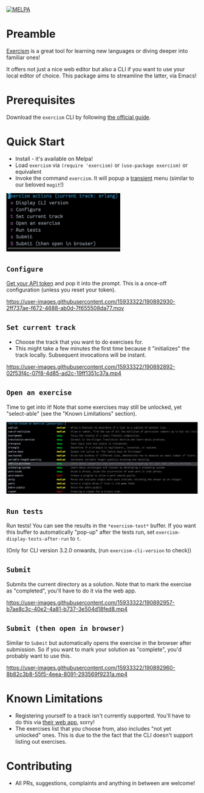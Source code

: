 [![MELPA](https://melpa.org/packages/exercism-badge.svg)](https://melpa.org/#/exercism)

# Preamble
[Exercism](https://exercism.org) is a great tool for learning new languages or diving deeper into familiar ones!

It offers not just a nice web editor but also a CLI if you want to use your local editor of choice. This package aims to streamline the latter, via Emacs!

# Prerequisites
Download the `exercism` CLI by following [the official guide](https://exercism.org/cli-walkthrough).

# Quick Start
- Install - it's available on Melpa!
- Load `exercism` via `(require 'exercism)` or `(use-package exercism)` or equivalent
- Invoke the command `exercism`. It will popup a [transient](https://github.com/magit/transient) menu (similar to our beloved `magit`!)
<img src="./demos/menu.png" width=300 />

## `Configure`
[Get your API token](https://exercism.org/settings/api_cli) and pop it into the prompt. This is a once-off configuration (unless you reset your token).

https://user-images.githubusercontent.com/15933322/190892930-2ff737ae-f672-4688-ab0d-7f655508da77.mov

## `Set current track`
  - Choose the track that you want to do exercises for.
  - This might take a few minutes the first time because it "initializes" the track locally. Subsequent invocations will be instant.

https://user-images.githubusercontent.com/15933322/190892892-02f53f4c-07f8-4d85-ad2c-19ff1351c37a.mp4

## `Open an exercise`
Time to get into it! Note that some exercises may still be unlocked, yet "select-able" (see the "Known Limitations" section).

<img src="./demos/open-exercise.png" width=700 />

## `Run tests`
Run tests! You can see the results in the `*exercism-test*` buffer.
If you want this buffer to automatically "pop-up" after the tests run, set `exercism-display-tests-after-run` to `t`.

(Only for CLI version 3.2.0 onwards, (run `exercism-cli-version` to check))

## `Submit`
Submits the current directory as a solution. Note that to mark the exercise as "completed", you'll have to do it via the web app.

https://user-images.githubusercontent.com/15933322/190892957-b7ae8c3c-40e2-4a81-b737-3e504d18fed8.mp4

## `Submit (then open in browser)`
Similar to `Submit` but automatically opens the exercise in the browser after submission. So if you want to mark your solution as "complete", you'd probably want to use this.

https://user-images.githubusercontent.com/15933322/190892960-8b82c3b8-55f5-4eea-8091-293569f9231a.mp4

# Known Limitations
- Registering yourself to a track isn't currently supported. You'll have to do this via [their web app](https://exercism.org/tracks), sorry!
- The exercises list that you choose from, also includes "not yet unlocked" ones. This is due to the the fact that the CLI doesn't support listing out exercises.

# Contributing
- All PRs, suggestions, complaints and anything in between are welcome!
